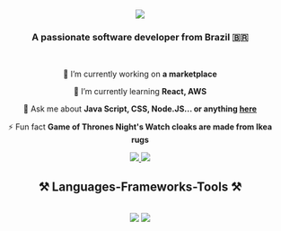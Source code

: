 <h1 align="center">
    <img src="https://readme-typing-svg.herokuapp.com/?font=Righteous&size=35&center=true&vCenter=true&width=500&height=70&duration=4000&lines=Hi+There!+👋;+I'm+Henrique+Novais!;" />
</h1>

<h3 align="center">A passionate software developer from Brazil 🇧🇷</h3>

<br/>

<div align="center">
 
 🔭 I’m currently working on **a marketplace**
 
 🌱 I’m currently learning **React, AWS**

💬 Ask me about **Java Script, CSS, Node.JS... or anything [here](https://github.com/henrinovz/henrinovz/issues)**

⚡ Fun fact **Game of Thrones Night's Watch cloaks are made from Ikea rugs**

 </div>
 
<div align="center"> 
  <a href="mailto:hrqnov@gmail.com">
    <img src="https://img.shields.io/badge/Gmail-333333?style=for-the-badge&logo=gmail&logoColor=red" />
  </a>
  <a href="https://www.linkedin.com/in/henrique-novais-099511133/" target="_blank">
    <img src="https://img.shields.io/badge/LinkedIn-0077B5?style=for-the-badge&logo=linkedin&logoColor=white" target="_blank" />
  </a>
 <!-- Portfolio <a href="https://salesp07.github.io" target="_blank">
     <img src="https://img.shields.io/badge/Portfolio-FF5722?style=for-the-badge&logo=todoist&logoColor=white" target="_blank" /> -->
  </a>
</div>
 
<h2 align="center">⚒️ Languages-Frameworks-Tools ⚒️</h2>
<br/>
<div align="center">
    <img src="https://skillicons.dev/icons?i=react,bootstrap,html,css,vscode,github,tailwind,git" />
    <img src="https://skillicons.dev/icons?i=nodejs,python,javascript,typescript,java,nextjs,mysql,flask" /><br>
</div>
<br/>

</div>

<br/>
